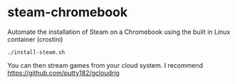 # steam-chromebook
Automate the installation of Steam on a Chromebook using the built in Linux container (crostini)

```
./install-steam.sh
```

You can then stream games from your cloud system. I recommend https://github.com/putty182/gcloudrig
